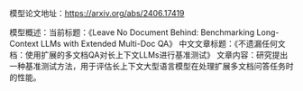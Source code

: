 模型论文地址：https://arxiv.org/abs/2406.17419

模型概述：当前标题：《Leave No Document Behind: Benchmarking Long-Context LLMs with Extended Multi-Doc QA》
中文文章标题：《不遗漏任何文档：使用扩展的多文档QA对长上下文LLMs进行基准测试》
文章内容：研究提出一种基准测试方法，用于评估长上下文大型语言模型在处理扩展多文档问答任务时的性能。
